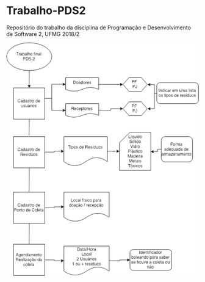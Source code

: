 # Trabalho-PDS2
Repositório do trabalho da disciplina de Programação e Desenvolvimento de Software 2, UFMG 2018/2


![Diagrama 0](Images/Diagrama0.png)
